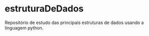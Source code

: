 # estruturaDeDados
 Repositório de estudo das principais estruturas de dados usando a linguagem python.
